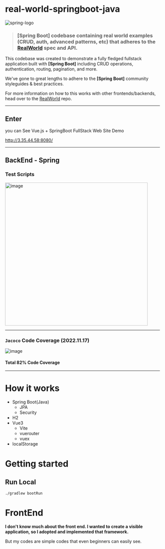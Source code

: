 # real-world-springboot-java

![spring-logo](https://user-images.githubusercontent.com/30401054/190108397-288a1c39-e26b-4657-8951-cd912105bb60.png)

> ### [Spring Boot] codebase containing real world examples (CRUD, auth, advanced patterns, etc) that adheres to the [RealWorld](https://github.com/gothinkster/realworld) spec and API.


This codebase was created to demonstrate a fully fledged fullstack application built with **[Spring Boot]** including CRUD operations, authentication, routing, pagination, and more.

We've gone to great lengths to adhere to the **[Spring Boot]** community styleguides & best practices.

For more information on how to this works with other frontends/backends, head over to the [RealWorld](https://github.com/gothinkster/realworld) repo.

-----

## Enter

you can See Vue.js + SpringBoot FullStack Web Site Demo

<http://3.35.44.58:8080/>

------

## BackEnd - Spring

### Test Scripts

<img width="464" alt="image" src="https://user-images.githubusercontent.com/30401054/201084053-60be024d-0615-40e1-9234-ceb926f402e5.png">

-----

### `Jacoco` Code Coverage (2022.11.17)

![image](https://user-images.githubusercontent.com/30401054/202404202-4c0879b8-a859-4f6a-b8d5-ccf28eef3fd9.png)

#### **Total 82% Code Coverage**

-----

# How it works

- Spring Boot(Java)
  - JPA
  - Security
- H2
- Vue3
    - Vite
    - vuerouter
    - vuex
- localStorage

# Getting started

## Run Local
```shell
./gradlew bootRun
```

# FrontEnd

**I don't know much about the front end. I wanted to create a visible application, so I adopted and implemented that framework.**

But my codes are simple codes that even beginners can easily see.



